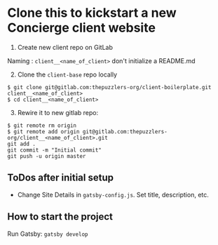 # Clone this to kickstart a new Concierge client website

1. Create new client repo on GitLab

Naming : `client__<name_of_client>`
don't initialize a README.md

2. Clone the `client-base` repo locally

```
$ git clone git@gitlab.com:thepuzzlers-org/client-boilerplate.git client__<name_of_client>
$ cd client__<name_of_client>
```

3. Rewire it to new gitlab repo:

```
$ git remote rm origin
$ git remote add origin git@gitlab.com:thepuzzlers-org/client__<name_of_client>.git
git add .
git commit -m "Initial commit"
git push -u origin master
```

## ToDos after initial setup

- Change Site Details in `gatsby-config.js`. Set title, description, etc.

## How to start the project

Run Gatsby:
`gatsby develop`
